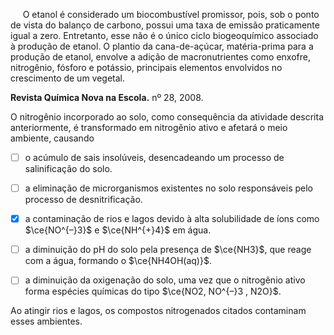 

     O etanol é considerado um biocombustível promissor, pois, sob o ponto de vista do balanço de carbono, possui uma taxa de emissão praticamente igual a zero. Entretanto, esse não é o único ciclo biogeoquímico associado à produção de etanol. O plantio da cana-de-açúcar, matéria-prima para a produção de etanol, envolve a adição de macronutrientes como enxofre, nitrogênio, fósforo e potássio, principais elementos envolvidos no crescimento de um vegetal.

**Revista Química Nova na Escola.** nº 28, 2008.

O nitrogênio incorporado ao solo, como consequência da atividade descrita anteriormente, é transformado em nitrogênio ativo e afetará o meio ambiente, causando



- [ ] o acúmulo de sais insolúveis, desencadeando um processo de salinificação do solo.
- [ ] a eliminação de microrganismos existentes no solo responsáveis pelo processo de desnitrificação.
- [x] a contaminação de rios e lagos devido à alta solubilidade de íons como $\ce{NO^{–}3}$ e $\ce{NH^{+}4}$ em água.
- [ ] a diminuição do pH do solo pela presença de $\ce{NH3}$, que reage com a água, formando o $\ce{NH4OH(aq)}$.
- [ ] a diminuição da oxigenação do solo, uma vez que o nitrogênio ativo forma espécies químicas do tipo $\ce{NO2, NO^{–}3 , N2O}$.


Ao atingir rios e lagos, os compostos nitrogenados citados contaminam esses ambientes.

        